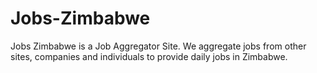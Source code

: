# Jobs-Zimbabwe
Jobs Zimbabwe is a Job Aggregator Site. We aggregate jobs from other sites, companies and individuals to provide daily jobs in Zimbabwe.
